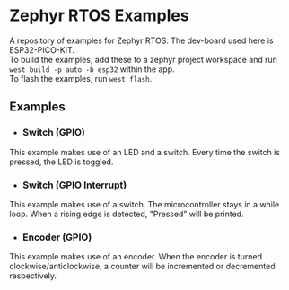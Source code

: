 # Zephyr RTOS Examples
A repository of examples for Zephyr RTOS. The dev-board used here is ESP32-PICO-KIT.  
To build the examples, add these to a zephyr project workspace and run ```west build -p auto -b esp32``` within the app.  
To flash the examples, run ```west flash```.  

## Examples
- ### Switch (GPIO)
This example makes use of an LED and a switch. Every time the switch is pressed, the LED is toggled.
- ### Switch (GPIO Interrupt)
This example makes use of a switch. The microcontroller stays in a while loop. When a rising edge is detected, "Pressed" will be printed. 
- ### Encoder (GPIO)
This example makes use of an encoder. When the encoder is turned clockwise/anticlockwise, a counter will be incremented or decremented respectively.
